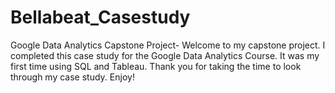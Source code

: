 # Bellabeat_Casestudy
Google Data Analytics Capstone Project- Welcome to my capstone project. I completed this case study for the Google Data Analytics Course. It was my first time using SQL and Tableau. Thank you for taking the time to look through my case study. Enjoy!
